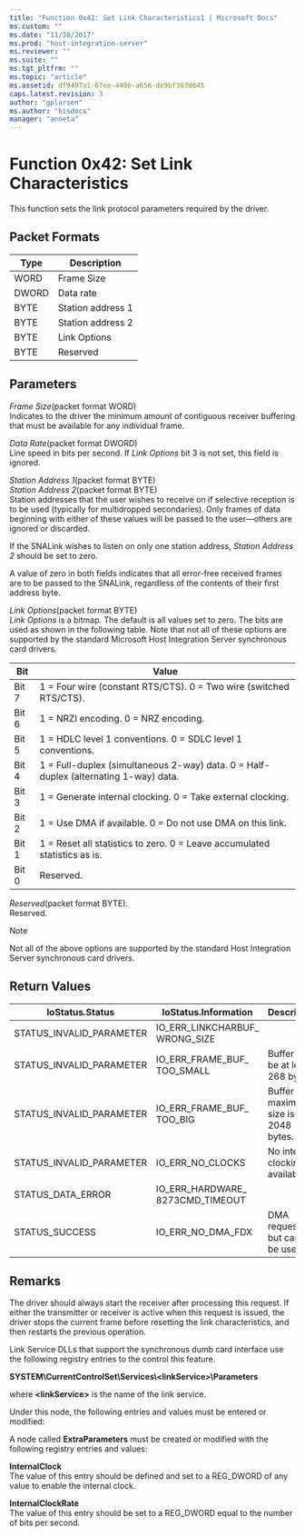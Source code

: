 ```yaml
---
title: "Function 0x42: Set Link Characteristics1 | Microsoft Docs"
ms.custom: ""
ms.date: "11/30/2017"
ms.prod: "host-integration-server"
ms.reviewer: ""
ms.suite: ""
ms.tgt_pltfrm: ""
ms.topic: "article"
ms.assetid: df9497a1-67ee-440e-a656-de9bf363d645
caps.latest.revision: 3
author: "gplarsen"
ms.author: "hisdocs"
manager: "anneta"
---
```

# Function 0x42: Set Link Characteristics
This function sets the link protocol parameters required by the driver.  
  
## Packet Formats  
  
|Type|Description|  
|----------|-----------------|  
|WORD|Frame Size|  
|DWORD|Data rate|  
|BYTE|Station address 1|  
|BYTE|Station address 2|  
|BYTE|Link Options|  
|BYTE|Reserved|  
  
## Parameters  
 *Frame Size*(packet format WORD)  
 Indicates to the driver the minimum amount of contiguous receiver buffering that must be available for any individual frame.  
  
 *Data Rate*(packet format DWORD)  
 Line speed in bits per second. If *Link Options* bit 3 is not set, this field is ignored.  
  
 *Station Address 1*(packet format BYTE)  
  *Station Address 2*(packet format BYTE)  
 Station addresses that the user wishes to receive on if selective reception is to be used (typically for multidropped secondaries). Only frames of data beginning with either of these values will be passed to the user—others are ignored or discarded.  
  
 If the SNALink wishes to listen on only one station address, *Station Address 2* should be set to zero.  
  
 A value of zero in both fields indicates that all error-free received frames are to be passed to the SNALink, regardless of the contents of their first address byte.  
  
 *Link Options*(packet format BYTE)  
 *Link Options* is a bitmap. The default is all values set to zero. The bits are used as shown in the following table. Note that not all of these options are supported by the standard Microsoft Host Integration Server synchronous card drivers.  
  
|Bit|Value|  
|---------|-----------|  
|Bit 7|1 = Four wire (constant RTS/CTS). 0 = Two wire (switched RTS/CTS).|  
|Bit 6|1 = NRZI encoding. 0 = NRZ encoding.|  
|Bit 5|1 = HDLC level 1 conventions. 0 = SDLC level 1 conventions.|  
|Bit 4|1 = Full-duplex (simultaneous 2-way) data. 0 = Half-duplex (alternating 1-way) data.|  
|Bit 3|1 = Generate internal clocking.  0 = Take external clocking.|  
|Bit 2|1 = Use DMA if available. 0 = Do not use DMA on this link.|  
|Bit 1|1 = Reset all statistics to zero. 0 = Leave accumulated statistics as is.|  
|Bit 0|Reserved.|  
  
 *Reserved*(packet format BYTE).  
 Reserved.  
  
> [!NOTE]
>  Not all of the above options are supported by the standard Host Integration Server synchronous card drivers.  
  
## Return Values  
  
|IoStatus.Status|IoStatus.Information|Description|  
|---------------------|--------------------------|-----------------|  
|STATUS_INVALID_PARAMETER|IO_ERR_LINKCHARBUF_ WRONG_SIZE||  
|STATUS_INVALID_PARAMETER|IO_ERR_FRAME_BUF_ TOO_SMALL|Buffer must be at least 268 bytes.|  
|STATUS_INVALID_PARAMETER|IO_ERR_FRAME_BUF_ TOO_BIG|Buffer maximum size is 2048 bytes.|  
|STATUS_INVALID_PARAMETER|IO_ERR_NO_CLOCKS|No internal clocking available.|  
|STATUS_DATA_ERROR|IO_ERR_HARDWARE_ 8273CMD_TIMEOUT||  
|STATUS_SUCCESS|IO_ERR_NO_DMA_FDX|DMA requested, but cannot be used.|  
  
## Remarks  
 The driver should always start the receiver after processing this request. If either the transmitter or receiver is active when this request is issued, the driver stops the current frame before resetting the link characteristics, and then restarts the previous operation.  
  
 Link Service DLLs that support the synchronous dumb card interface use the following registry entries to the control this feature.  
  
 **SYSTEM\CurrentControlSet\Services\\<linkService\>\Parameters**  
  
 where **\<linkService>** is the name of the link service.  
  
 Under this node, the following entries and values must be entered or modified:  
  
 A node called **ExtraParameters** must be created or modified with the following registry entries and values:  
  
 **InternalClock**  
 The value of this entry should be defined and set to a REG_DWORD of any value to enable the internal clock.  
  
 **InternalClockRate**  
 The value of this entry should be set to a REG_DWORD equal to the number of bits per second.